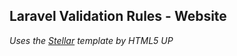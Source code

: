 ## Laravel Validation Rules - Website

*Uses the [Stellar](https://html5up.net/stellar) template by HTML5 UP*

